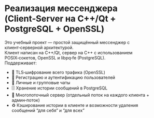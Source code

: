 # Реализация мессенджера (Client‑Server на C++/Qt + PostgreSQL + OpenSSL)

Это учебный проект — простой защищённый мессенджер с клиент‑серверной архитектурой.  
Клиент написан на C++/Qt, сервер на C++ с использованием POSIX‑сокетов, OpenSSL и libpq‑fe (PostgreSQL).  
Поддерживает:

- 🔐 TLS‑шифрование всего трафика (OpenSSL)  
- 👤 Регистрацию и аутентификацию пользователей  
- 💬 Личные и групповые чаты  
- 🗄️ Хранение истории сообщений в PostgreSQL  
- 🚀 Многопоточный сервер (отдельный поток на каждого клиента + админ‑поток)  
- ♻️ Кэширование истории в клиенте и возможности удаления сообщений “для себя” и “для всех” 
